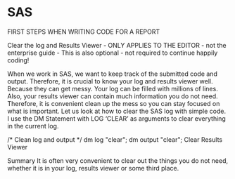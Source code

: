# SAS 

FIRST STEPS WHEN WRITING CODE FOR A REPORT

Clear the log and Results Viewer - 
  ONLY APPLIES TO THE EDITOR - not the enterprise guide - This is also optional - not required to continue happily coding! 

When we work in SAS, we want to keep track of the submitted code and output. Therefore, it is crucial to know your log and results viewer well. Because they can get messy. Your log can be filled with millions of lines. Also, your results viewer can contain much information you do not need. Therefore, it is convenient clean up the mess so you can stay focused on what is important. 
Let us look at how to clear the SAS log with simple code. I use the DM Statement with LOG ‘CLEAR’ as arguments to clear everything in the current log. 

/* Clean log and output */
dm log "clear";
dm output "clear";
Clear Results Viewer

Summary
It is often very convenient to clear out the things you do not need, whether it is in your log, results viewer or some third place. 
